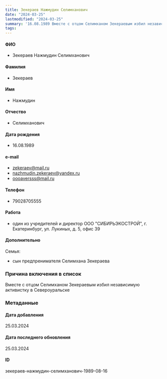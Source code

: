 ```yaml
---
title: Зекераев Нажмудин Селимханович
date: "2024-03-25"
lastmodified: "2024-03-25"
summary: '16.08.1989 Вместе с отцом Селимханом Зекераевым избил независимую активистку в Североуральске'
tags: 
---
```

<!--# pp2-->
<!--## Фигурант-->
<!--### Личные данные-->
#### ФИО
- Зекераев Нажмудин Селимханович
#### Фамилия
- Зекераев
#### Имя
- Нажмудин
#### Отчество
- Селимханович
#### Дата рождения
- 16.08.1989
#### e-mail
- zekeraev@mail.ru
- nazhmudin.zekeraev@yandex.ru
- oooaversss@mail.ru
#### Телефон
- 79028705555
#### Работа
- один из учредителей и директор ООО "СИБИРЬЭКОСТРОЙ", г. Екатеринбург, ул. Лукиных, д. 5, офис 39
#### Дополнительно
Семья:
- сын предпренимателя Селимхана Зекераева
### Причина включения в список
Вместе с отцом Селимханом Зекераевым избил независимую активистку в Североуральске
### Метаданные
#### Дата добавления
25.03.2024
#### Дата последнего обновления
25.03.2024
#### ID
зекераев-нажмудин-селимханович-1989-08-16
<!--## END;-->
